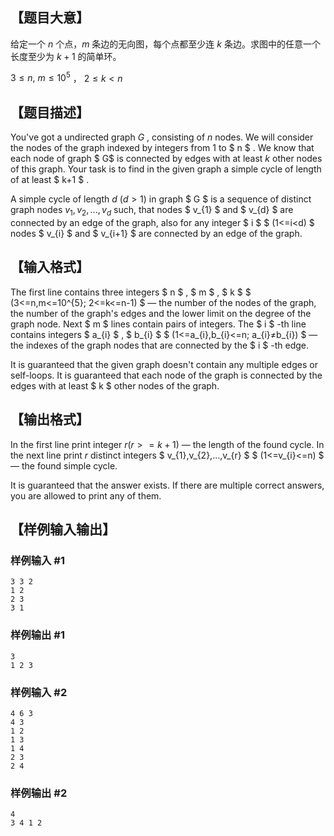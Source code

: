 ## 【题目大意】

给定一个 $n$ 个点，$m$ 条边的无向图，每个点都至少连 $k$ 条边。求图中的任意一个长度至少为 $k+1$ 的简单环。

$3\leq n,\ m\leq 10^5$ ， $2\leq k<n$ 

## 【题目描述】

You've got a undirected graph $G$ , consisting of $n$ nodes. We will consider the nodes of the graph indexed by integers from 1 to $ n $ . We know that each node of graph $ G$ is connected by edges with at least $k$ other nodes of this graph. Your task is to find in the given graph a simple cycle of length of at least $ k+1 $ .

A simple cycle of length $d$ $(d>1)$ in graph $ G $ is a sequence of distinct graph nodes $v_{1},v_{2},...,v_{d}$ such, that nodes $ v_{1} $ and $ v_{d} $ are connected by an edge of the graph, also for any integer $ i $ $ (1<=i&lt;d) $ nodes $ v_{i} $ and $ v_{i+1} $ are connected by an edge of the graph.

## 【输入格式】

The first line contains three integers $ n $ , $ m $ , $ k $ $ (3<=n,m<=10^{5}; 2<=k<=n-1) $ — the number of the nodes of the graph, the number of the graph's edges and the lower limit on the degree of the graph node. Next $ m $ lines contain pairs of integers. The $ i $ -th line contains integers $ a_{i} $ , $ b_{i} $ $ (1<=a_{i},b_{i}<=n; a_{i}≠b_{i}) $ — the indexes of the graph nodes that are connected by the $ i $ -th edge.

It is guaranteed that the given graph doesn't contain any multiple edges or self-loops. It is guaranteed that each node of the graph is connected by the edges with at least $ k $ other nodes of the graph.

## 【输出格式】

In the first line print integer $r(r>=k+1)$ — the length of the found cycle. In the next line print $r$ distinct integers $ v_{1},v_{2},...,v_{r} $ $ (1<=v_{i}<=n) $ — the found simple cycle.

It is guaranteed that the answer exists. If there are multiple correct answers, you are allowed to print any of them.

## 【样例输入输出】

### 样例输入 #1

```
3 3 2
1 2
2 3
3 1
```

### 样例输出 #1

```
3
1 2 3
```

### 样例输入 #2

```
4 6 3
4 3
1 2
1 3
1 4
2 3
2 4
```

### 样例输出 #2

```
4
3 4 1 2
```
